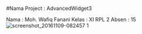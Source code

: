 #Nama Project : AdvancedWidget3

Nama : Moh. Wafiq Fanani
Kelas : XI RPL 2 
Absen : 15
![screenshot_20161109-082457 1](https://cloud.githubusercontent.com/assets/22256041/20124096/7d7e295a-a656-11e6-9a00-457ad2887c97.jpg)
